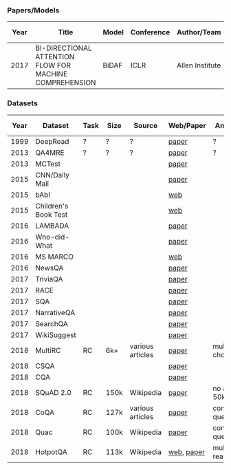 ### Papers/Models
| Year | Title | Model| Conference | Author/Team | Datasets | Link                                                                  | Source Code |
| ------------- | ------------- | ------------- | ------------- | ------------- | ------------- | ------------- | ------------- |
| 2017 | BI-DIRECTIONAL ATTENTION FLOW FOR MACHINE COMPREHENSION | BiDAF | ICLR | Allen Institute | SQuAD | [paper](https://arxiv.org/pdf/1611.01603.pdf) | [code](https://github.com/allenai/bi-att-flow) |


### Datasets

| Year | Dataset | Task | Size | Source | Web/Paper | Answer type                                                                  | Similar datasets |
| ------------- | ------------- | ------------- | ------------- | ------------- | ------------- | ------------- | ------------- |
|1999|DeepRead|?|?|?|[paper](https://dl.acm.org/citation.cfm?id=1034678.1034731)|?|?|
|2013|QA4MRE|?|?|?|[paper](https://www.cs.cmu.edu/~hovy/papers/13CLEF-QA4MRE.pdf)|?|?|
|2013|MCTest||||[paper](http://aclweb.org/anthology/D13-1020)|||
|2015|CNN/Daily Mail||||[paper](https://cs.nyu.edu/~kcho/DMQA/)|||
|2015|bAbI||||[web](https://research.fb.com/downloads/babi/)|||
|2015|Children's Book Test||||[web](https://research.fb.com/downloads/babi/)|||
|2016|LAMBADA||||[paper](http://clic.cimec.unitn.it/lambada/)|||
|2016|Who-did-What||||[paper](https://tticnlp.github.io/who_did_what/)|||
|2016|MS MARCO||||[web](http://www.msmarco.org/dataset.aspx)|||
|2016|NewsQA||||[paper](https://datasets.maluuba.com/NewsQA)|||
|2017|TriviaQA||||[paper](http://nlp.cs.washington.edu/triviaqa/)|||
|2017|RACE||||[paper](http://www.cs.cmu.edu/~glai1/data/race/)|||
|2017|SQA||||[paper](https://people.cs.umass.edu/~miyyer/pubs/2017_acl_dynsp.pdf)|||
|2017|NarrativeQA||||[paper](https://github.com/deepmind/narrativeqa)|||
|2017|SearchQA||||[paper](https://arxiv.org/pdf/1704.05179.pdf)|||
|2017|WikiSuggest||||[paper](https://aclweb.org/anthology/D15-1237)|||
|2018|MultiRC| RC | 6k+ | various articles |[paper](https://cogcomp.org/multirc/)| multiple choice  | MCTest |
|2018|CSQA||||[paper](https://arxiv.org/pdf/1801.10314.pdf)|||
|2018|CQA||||[paper](http://aclweb.org/anthology/N18-1059)|||
|2018|SQuAD 2.0| RC | 150k | Wikipedia |[paper](https://rajpurkar.github.io/SQuAD-explorer/)| no answer: 50k| NewsQA |
|2018| CoQA | RC | 127k | various articles |[paper](https://stanfordnlp.github.io/coqa/)| conversational questions | QuAC |
|2018| Quac | RC | 100k | Wikipedia |[paper](http://quac.ai/)| conversational questions | CoAQ |
|2018| HotpotQA | RC | 113k | Wikipedia |[web](https://hotpotqa.github.io/), [paper](https://arxiv.org/pdf/1809.09600.pdf)| multi-hop reasoning | QAngaroo |










